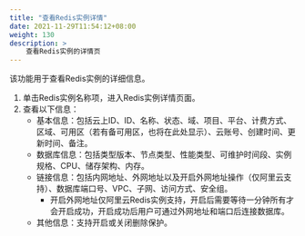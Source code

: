 ```yaml
---
title: "查看Redis实例详情"
date: 2021-11-29T11:54:12+08:00
weight: 130
description: >
    查看Redis实例的详情页
---
```


该功能用于查看Redis实例的详细信息。

1. 单击Redis实例名称项，进入Redis实例详情页面。
2. 查看以下信息：
    - 基本信息：包括云上ID、ID、名称、状态、域、项目、平台、计费方式、区域、可用区（若有备可用区，也将在此处显示）、云账号、创建时间、更新时间、备注。
    - 数据库信息：包括类型版本、节点类型、性能类型、可维护时间段、实例规格、CPU、储存架构、内存。
    - 链接信息：包括内网地址、外网地址以及开启外网地址操作（仅阿里云支持）、数据库端口号、VPC、子网、访问方式、安全组。
        - 开启外网地址仅阿里云Redis实例支持，开启后需要等待一分钟所有才会开启成功，开启成功后用户可通过外网地址和端口后连接数据库。
    - 其他信息：支持开启或关闭删除保护。